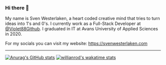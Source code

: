 ### Hi there 👋

My name is Sven Westerlaken, a heart coded creative mind that tries to turn ideas into 1's and 0's. I currently work as a Full-Stack Developer at [@Violet88Github](https://github.com/Violet88github). I graduated in IT at Avans University of Applied Sciences in 2020.

For my socials you can visit my website: https://svenwesterlaken.com

---

[![Anurag's GitHub stats](https://github-readme-stats.vercel.app/api?username=SvenWesterlaken&count_private=true)](https://github.com/SvenWesterlaken?tab=repositories)
[![willianrod's wakatime stats](https://github-readme-stats.vercel.app/api/wakatime?username=svenwstrl&layout=compact)](https://wakatime.com/@svenwstrl)

<!--
**SvenWesterlaken/SvenWesterlaken** is a ✨ _special_ ✨ repository because its `README.md` (this file) appears on your GitHub profile.

Here are some ideas to get you started:

- 🔭 I’m currently working on ...
- 🌱 I’m currently learning ...
- 👯 I’m looking to collaborate on ...
- 🤔 I’m looking for help with ...
- 💬 Ask me about ...
- 📫 How to reach me: ...
- 😄 Pronouns: ...
- ⚡ Fun fact: ...
-->
